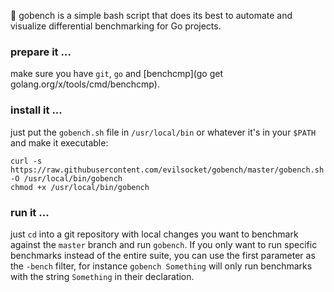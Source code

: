 🐢 gobench is a simple bash script that does its best to automate and visualize differential benchmarking for Go projects.

### prepare it ...

make sure you have `git`, `go` and [benchcmp](go get golang.org/x/tools/cmd/benchcmp).

### install it ...

just put the `gobench.sh` file in `/usr/local/bin` or whatever it's in your `$PATH` and make it executable:

```shell
curl -s https://raw.githubusercontent.com/evilsocket/gobench/master/gobench.sh -O /usr/local/bin/gobench
chmod +x /usr/local/bin/gobench
```

### run it ...

just `cd` into a git repository with local changes you want to benchmark against the `master` branch and run `gobench`. If you only want to 
run specific benchmarks instead of the entire suite, you can use the first parameter as the `-bench` filter, for instance `gobench Something` will only run benchmarks with the string `Something` in their declaration.

